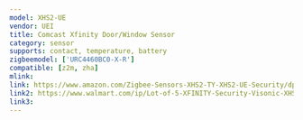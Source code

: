 ```yaml
---
model: XHS2-UE
vendor: UEI
title: Comcast Xfinity Door/Window Sensor
category: sensor
supports: contact, temperature, battery
zigbeemodel: ['URC4460BC0-X-R']
compatible: [z2m, zha]
mlink: 
link: https://www.amazon.com/Zigbee-Sensors-XHS2-TY-XHS2-UE-Security/dp/B01N3CVD4L
link2: https://www.walmart.com/ip/Lot-of-5-XFINITY-Security-Visonic-XHS2-TY-MCT-350-SMA-ZigBee-Door-Window-Sensor/323935498
link3: 
---
```

